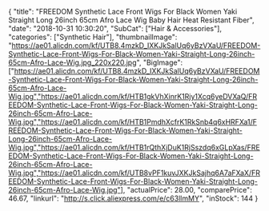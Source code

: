 {
	"title": "FREEDOM Synthetic Lace Front Wigs For Black Women Yaki Straight Long 26inch 65cm Afro Lace Wig Baby Hair Heat Resistant Fiber",
	"date": "2018-10-31 10:30:20",
	"SubCat": ["Hair & Accessories"],
	"categories": ["Synthetic Hair"],
	"thumbnailImage": "https://ae01.alicdn.com/kf/UTB8.4mzkD_IXKJkSalUq6yBzVXaU/FREEDOM-Synthetic-Lace-Front-Wigs-For-Black-Women-Yaki-Straight-Long-26inch-65cm-Afro-Lace-Wig.jpg_220x220.jpg",
	"BigImage": ["https://ae01.alicdn.com/kf/UTB8.4mzkD_IXKJkSalUq6yBzVXaU/FREEDOM-Synthetic-Lace-Front-Wigs-For-Black-Women-Yaki-Straight-Long-26inch-65cm-Afro-Lace-Wig.jpg","https://ae01.alicdn.com/kf/HTB1gkVhXinrK1Rjy1Xcq6yeDVXaQ/FREEDOM-Synthetic-Lace-Front-Wigs-For-Black-Women-Yaki-Straight-Long-26inch-65cm-Afro-Lace-Wig.jpg","https://ae01.alicdn.com/kf/HTB1PmdhXcfrK1RkSnb4q6xHRFXa1/FREEDOM-Synthetic-Lace-Front-Wigs-For-Black-Women-Yaki-Straight-Long-26inch-65cm-Afro-Lace-Wig.jpg","https://ae01.alicdn.com/kf/HTB1rQthXjDuK1RjSszdq6xGLpXas/FREEDOM-Synthetic-Lace-Front-Wigs-For-Black-Women-Yaki-Straight-Long-26inch-65cm-Afro-Lace-Wig.jpg","https://ae01.alicdn.com/kf/UTB8vPF1kuvJXKJkSajhq6A7aFXaX/FREEDOM-Synthetic-Lace-Front-Wigs-For-Black-Women-Yaki-Straight-Long-26inch-65cm-Afro-Lace-Wig.jpg"],
	"actualPrice": 28.00,
	"comparePrice": 46.67,
	"linkurl": "http://s.click.aliexpress.com/e/c63llmMY",
	"inStock": 144
}
